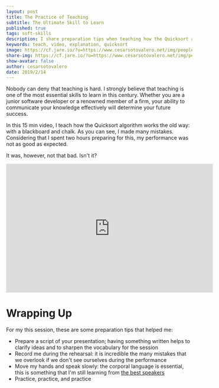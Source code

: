 ```yaml
---
layout: post
title: The Practice of Teaching
subtitle: The Ultimate Skill to Learn
published: true
tags: soft-skills
description: I share preparation tips when teaching how the Quicksort algorithm works using a blackboard and chalk.
keywords: teach, video, explanation, quicksort
image: https://cf.jare.io/?u=https://www.cesarsotovalero.net/img/people.png
share-img: https://cf.jare.io/?u=https://www.cesarsotovalero.net/img/people.png
show-avatar: false
author: cesarsotovalero
date: 2019/2/14
---
```


Nobody can deny that teaching is hard.
I strongly believe that teaching is one of the most essential skills to learn in this century.
Whether you are a junior software developer or a renowned member of a firm, your ability to communicate your knowledge effectively will determine your future success.

In this 15 min video, I teach how the Quicksort algorithm works the old way: with a blackboard and chalk.
As you can see, I made many mistakes. 
Considering that I spent two hours preparing for this, my performance was not as good as expected.

It was, however, not that bad. Isn't it?

<div class="container-youtube">
  <iframe width="560" height="349" src="https://www.youtube.com/embed/3nptpGpaYws" title="YouTube video player" frameborder="0" allow="accelerometer; autoplay; clipboard-write; encrypted-media; gyroscope; picture-in-picture" allowfullscreen></iframe>
</div>

# Wrapping Up 

For my this session, these are some preparation tips that helped me:

- Prepare a script of your presentation; having something written helps to clarify ideas and to sharpen the vocabulary for the session
- Record me during the rehearsal: it is incredible the many mistakes that we overlook if we don't see ourselves during the performance
- Move my hands and speak slowly: the corporal language is essential, this is something that I'm still learning from [the best speakers](https://www.ted.com/talks)
- Practice, practice, and practice